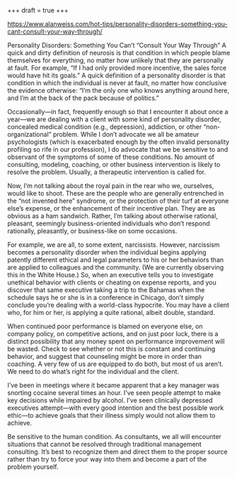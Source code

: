 +++
draft = true
+++

https://www.alanweiss.com/hot-tips/personality-disorders-something-you-cant-consult-your-way-through/

Personality Disorders: Something You Can’t “Consult Your Way Through”
A quick and dirty definition of neurosis is that condition in which people blame themselves for everything, no matter how unlikely that they are personally at fault. For example, “If I had only provided more incentive, the sales force would have hit its goals.” A quick definition of a personality disorder is that condition in which the individual is never at fault, no matter how conclusive the evidence otherwise: “I’m the only one who knows anything around here, and I’m at the back of the pack because of politics.”

Occasionally—in fact, frequently enough so that I encounter it about once a year—we are dealing with a client with some kind of personality disorder, concealed medical condition (e.g., depression), addiction, or other “non-organizational” problem. While I don’t advocate we all be amateur psychologists (which is exacerbated enough by the often invalid personality profiling so rife in our profession), I do advocate that we be sensitive to and observant of the symptoms of some of these conditions. No amount of consulting, modeling, coaching, or other business intervention is likely to resolve the problem. Usually, a therapeutic intervention is called for.

Now, I’m not talking about the royal pain in the rear who we, ourselves, would like to shoot. These are the people who are generally entrenched in the “not invented here” syndrome, or the protection of their turf at everyone else’s expense, or the enhancement of their incentive plan. They are as obvious as a ham sandwich. Rather, I’m talking about otherwise rational, pleasant, seemingly business-oriented individuals who don’t respond rationally, pleasantly, or business-like on some occasions.

For example, we are all, to some extent, narcissists. However, narcissism becomes a personality disorder when the individual begins applying patently different ethical and legal parameters to his or her behaviors than are applied to colleagues and the community. (We are currently observing this in the White House.) So, when an executive tells you to investigate unethical behavior with clients or cheating on expense reports, and you discover that same executive taking a trip to the Bahamas when the schedule says he or she is in a conference in Chicago, don’t simply conclude you’re dealing with a world-class hypocrite. You may have a client who, for him or her, is applying a quite rational, albeit double, standard.

When continued poor performance is blamed on everyone else, on company policy, on competitive actions, and on just poor luck, there is a distinct possibility that any money spent on performance improvement will be wasted. Check to see whether or not this is constant and continuing behavior, and suggest that counseling might be more in order than coaching. A very few of us are equipped to do both, but most of us aren’t. We need to do what’s right for the individual and the client.

I’ve been in meetings where it became apparent that a key manager was snorting cocaine several times an hour. I’ve seen people attempt to make key decisions while impaired by alcohol. I’ve seen clinically depressed executives attempt—with every good intention and the best possible work ethic—to achieve goals that their illness simply would not allow them to achieve.

Be sensitive to the human condition. As consultants, we all will encounter situations that cannot be resolved through traditional management consulting. It’s best to recognize them and direct them to the proper source rather than try to force your way into them and become a part of the problem yourself.
